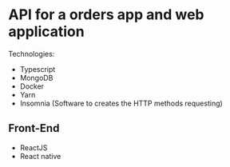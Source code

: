 # API for a orders app and web application

Technologies: 
- Typescript
- MongoDB
- Docker 
- Yarn
- Insomnia (Software to creates the HTTP methods requesting)

## Front-End 

- ReactJS
- React native
